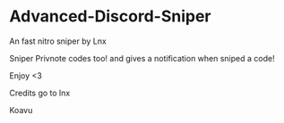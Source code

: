 # Advanced-Discord-Sniper
An fast nitro sniper by Lnx

Sniper Privnote codes too!
and gives a notification when sniped a code!

Enjoy <3

Credits go to lnx

Koavu
